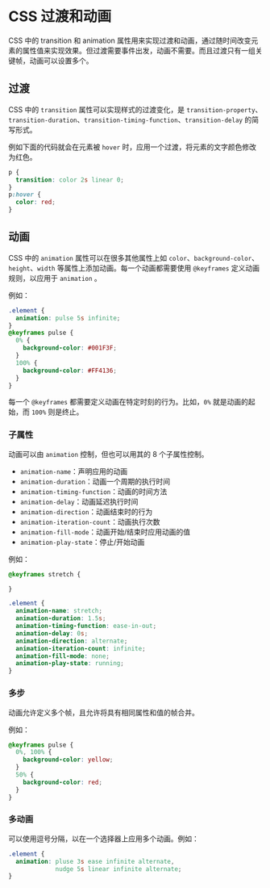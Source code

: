 # CSS 过渡和动画

CSS 中的 transition 和 animation 属性用来实现过渡和动画，通过随时间改变元素的属性值来实现效果。但过渡需要事件出发，动画不需要。而且过渡只有一组关键帧，动画可以设置多个。

## 过渡

CSS 中的 `transition` 属性可以实现样式的过渡变化，是 `transition-property`、 `transition-duration`、`transition-timing-function`、`transition-delay` 的简写形式。

例如下面的代码就会在元素被 `hover` 时，应用一个过渡，将元素的文字颜色修改为红色。

```css
p {
  transition: color 2s linear 0;
}
p:hover {
  color: red;
}
```

## 动画

CSS 中的 `animation` 属性可以在很多其他属性上如 `color`、`background-color`、`height`、`width` 等属性上添加动画。每一个动画都需要使用 `@keyframes` 定义动画规则，以应用于 `animation` 。

例如：

```css
.element {
  animation: pulse 5s infinite;
}
@keyframes pulse {
  0% {
    background-color: #001F3F;
  }
  100% {
    background-color: #FF4136;
  }
}
```

每一个 `@keyframes` 都需要定义动画在特定时刻的行为。比如，`0%` 就是动画的起始，而 `100%` 则是终止。

### 子属性

动画可以由 `animation` 控制，但也可以用其的 8 个子属性控制。

- `animation-name`：声明应用的动画
- `animation-duration`：动画一个周期的执行时间
- `animation-timing-function`：动画的时间方法
- `animation-delay`：动画延迟执行时间
- `animation-direction`：动画结束时的行为
- `animation-iteration-count`：动画执行次数
- `animation-fill-mode`：动画开始/结束时应用动画的值
- `animation-play-state`：停止/开始动画

例如：

```css
@keyframes stretch {

}

.element {
  animation-name: stretch;
  animation-duration: 1.5s;
  animation-timing-function: ease-in-out;
  animation-delay: 0s;
  animation-direction: alternate;
  animation-iteration-count: infinite;
  animation-fill-mode: none;
  animation-play-state: running;
}
```

### 多步

动画允许定义多个帧，且允许将具有相同属性和值的帧合并。

例如：

```css
@keyframes pulse {
  0%, 100% {
    background-color: yellow;
  }
  50% {
    background-color: red;
  }
}
```

### 多动画

可以使用逗号分隔，以在一个选择器上应用多个动画。例如：

```css
.element {
  animation: pluse 3s ease infinite alternate,
             nudge 5s linear infinite alternate;
}
```
